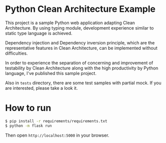 # Python Clean Architecture Example

This project is a sample Python web application adapting Clean Architecture. By using typing module, development experience similar to static type language is achieved.

Dependency injection and Dependency inversion principle, which are the representative features in Clean Architecture, can be implemented without difficulties.

In order to experience the separation of concerning and improvement of testability by Clean Architecture along with the high productivity by Python language, I've published this sample project.

Also in `tests` directory, there are some test samples with partial mock. If you are interested, please take a look it.

# How to run

```bash
$ pip install -r requirements/requirements.txt
$ python -m flask run
```

Then open `http://localhost:5000` in your browser.
